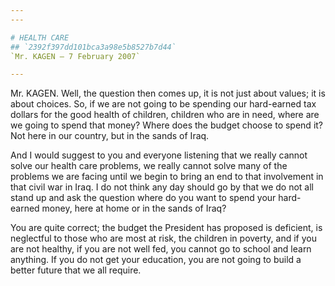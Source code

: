 ```yaml
---
---

# HEALTH CARE
## `2392f397dd101bca3a98e5b8527b7d44`
`Mr. KAGEN — 7 February 2007`

---
```



Mr. KAGEN. Well, the question then comes up, it is not just about 
values; it is about choices. So, if we are not going to be spending our 
hard-earned tax dollars for the good health of children, children who 
are in need, where are we going to spend that money? Where does the 
budget choose to spend it? Not here in our country, but in the sands of 
Iraq.



And I would suggest to you and everyone listening that we really 
cannot solve our health care problems, we really cannot solve many of 
the problems we are facing until we begin to bring an end to that 
involvement in that civil war in Iraq. I do not think any day should go 
by that we do not all stand up and ask the question where do you want 
to spend your hard-earned money, here at home or in the sands of Iraq?

You are quite correct; the budget the President has proposed is 
deficient, is neglectful to those who are most at risk, the children in 
poverty, and if you are not healthy, if you are not well fed, you 
cannot go to school and learn anything. If you do not get your 
education, you are not going to build a better future that we all 
require.